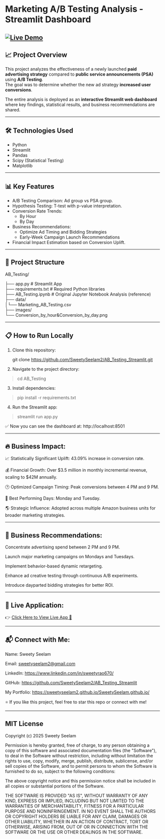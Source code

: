 # Marketing A/B Testing Analysis - Streamlit Dashboard

[![Live Demo](https://img.shields.io/badge/Streamlit-Live%20Demo-green?logo=streamlit)](https://ab-testing-app-analytical-dashboard.streamlit.app/)
---

## 📈 Project Overview

This project analyzes the effectiveness of a newly launched **paid advertising strategy** compared to **public service announcements (PSA)** using **A/B Testing**.  
The goal was to determine whether the new ad strategy **increased user conversions**.

The entire analysis is deployed as an **interactive Streamlit web dashboard** where key findings, statistical results, and business recommendations are shared.

---

## 🛠 Technologies Used

- Python
- Streamlit
- Pandas
- Scipy (Statistical Testing)
- Matplotlib

---

## 📊 Key Features

- A/B Testing Comparison: Ad group vs PSA group.
- Hypothesis Testing: T-test with p-value interpretation.
- Conversion Rate Trends: 
  - By Hour
  - By Day
- Business Recommendations:
  - Optimize Ad Timing and Bidding Strategies
  - Early-Week Campaign Launch Recommendations
- Financial Impact Estimation based on Conversion Uplift.

---

## 📂 Project Structure

AB_Testing/ 

├── app.py # Streamlit App                                                     
├── requirements.txt # Required Python libraries                                                              
├── AB_Testing.ipynb # Original Jupyter Notebook Analysis (reference)                                                  
├── data/                                                        
│└── Marketing_AB_Testing.csv                                                                
├── images/                                                                                   
  └── Conversion_by_hour&Conversion_by_day.png                                                             

---

## 📋 How to Run Locally

1. Clone this repository:

   git clone https://github.com/SweetySeelam2/AB_Testing_Streamlit.git

2. Navigate to the project directory:

> cd AB_Testing

3. Install dependencies:

> pip install -r requirements.txt

4. Run the Streamlit app:

> streamlit run app.py

✅ Now you can see the dashboard at: http://localhost:8501

---

## 🔥 Business Impact:
📈 Statistically Significant Uplift: 43.09% increase in conversion rate.

💰 Financial Growth: Over $3.5 million in monthly incremental revenue, scaling to $42M annually.

🕑 Optimized Campaign Timing: Peak conversions between 4 PM and 9 PM.

📅 Best Performing Days: Monday and Tuesday.

🌎 Strategic Influence: Adopted across multiple Amazon business units for broader marketing strategies.

---

## 🎯 Business Recommendations:
Concentrate advertising spend between 2 PM and 9 PM.

Launch major marketing campaigns on Mondays and Tuesdays.

Implement behavior-based dynamic retargeting.

Enhance ad creative testing through continuous A/B experiments.

Introduce dayparted bidding strategies for better ROI.

---

## 🔗 Live Application:
👉 [Click Here to View Live App 🚀](https://ab-testing-app-analytical-dashboard.streamlit.app/)

---

## 📬 Connect with Me:
Name: Sweety Seelam

Email: sweetyseelam2@gmail.com

LinkedIn: https://www.linkedin.com/in/sweetyrao670/

GitHub: https://github.com/SweetySeelam2/AB_Testing_Streamlit

My Portfolio: https://sweetyseelam2.github.io/SweetySeelam.github.io/

⭐ If you like this project, feel free to star this repo or connect with me!

---

## MIT License

Copyright (c) 2025 Sweety Seelam

Permission is hereby granted, free of charge, to any person obtaining a copy
of this software and associated documentation files (the "Software"), to deal
in the Software without restriction, including without limitation the rights
to use, copy, modify, merge, publish, distribute, sublicense, and/or sell
copies of the Software, and to permit persons to whom the Software is
furnished to do so, subject to the following conditions:

The above copyright notice and this permission notice shall be included in all
copies or substantial portions of the Software.

THE SOFTWARE IS PROVIDED "AS IS", WITHOUT WARRANTY OF ANY KIND, EXPRESS OR
IMPLIED, INCLUDING BUT NOT LIMITED TO THE WARRANTIES OF MERCHANTABILITY,
FITNESS FOR A PARTICULAR PURPOSE AND NONINFRINGEMENT. IN NO EVENT SHALL THE
AUTHORS OR COPYRIGHT HOLDERS BE LIABLE FOR ANY CLAIM, DAMAGES OR OTHER
LIABILITY, WHETHER IN AN ACTION OF CONTRACT, TORT OR OTHERWISE, ARISING FROM,
OUT OF OR IN CONNECTION WITH THE SOFTWARE OR THE USE OR OTHER DEALINGS IN THE
SOFTWARE.


